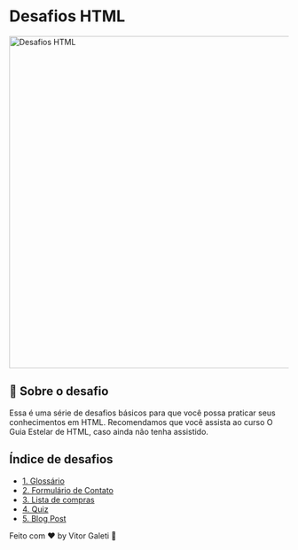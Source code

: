 # Desafios HTML

<img alt="Desafios HTML" src="https://app.rocketseat.com.br/_next/image?url=%2Fassets%2Fimages%2Fdiscover%2Fchallenges%2Fhtml-challenge.png&w=1920&q=75" width="600"/>

## :rocket: Sobre o desafio

Essa é uma série de desafios básicos para que você possa praticar seus conhecimentos em HTML. Recomendamos que você assista ao curso O Guia Estelar de HTML, caso ainda não tenha assistido.

## Índice de desafios

- [1. Glossário](https://github.com/vitorgaletti/desafios-html/tree/main/1-glossario)
- [2. Formulário de Contato](https://github.com/vitorgaletti/desafios-html/tree/main/2-formulario-de-contato)
- [3. Lista de compras](https://github.com/vitorgaletti/desafios-html/tree/main/3-lista-de-compras)
- [4. Quiz](https://github.com/vitorgaletti/desafios-html/tree/main/4-quiz)
- [5. Blog Post](https://github.com/vitorgaletti/desafios-html/tree/main/5-blog-post)

Feito com ♥ by Vitor Galeti :wave:
